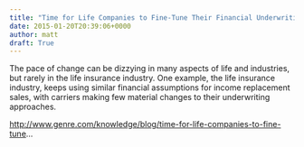```yaml
---
title: "Time for Life Companies to Fine-Tune Their Financial Underwriting"
date: 2015-01-20T20:39:06+0000
author: matt
draft: True
---
```

The pace of change can be dizzying in many aspects of life and industries, but rarely in the life insurance industry. One example, the life insurance industry, keeps using similar financial assumptions for income replacement sales, with carriers making few material changes to their underwriting approaches.

http://www.genre.com/knowledge/blog/time-for-life-companies-to-fine-tune...

